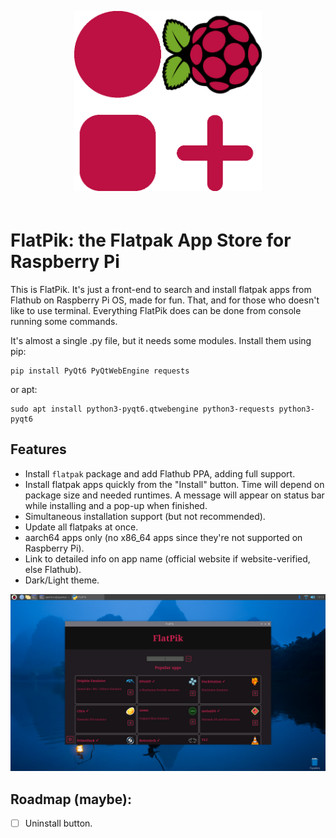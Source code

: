 <p align="center"><img src="img/FlatPik.png" style="width: 300px; margin-bottom:20px"></p>

# FlatPik: the Flatpak App Store for Raspberry Pi

This is FlatPik. It's just a front-end to search and install flatpak apps from Flathub on Raspberry Pi OS, made for fun. That, and for those who doesn't like to use terminal. Everything FlatPik does can be done from console running some commands.

It's almost a single .py file, but it needs some modules. Install them using pip:

```shell
pip install PyQt6 PyQtWebEngine requests
```

or apt:

```shell
sudo apt install python3-pyqt6.qtwebengine python3-requests python3-pyqt6
```

## Features

* Install `flatpak` package and add Flathub PPA, adding full support.
* Install flatpak apps quickly from the "Install" button. Time will depend on package size and needed runtimes. A message will appear on status bar while installing and a pop-up when finished.
* Simultaneous installation support (but not recommended).
* Update all flatpaks at once.
* aarch64 apps only (no x86_64 apps since they're not supported on Raspberry Pi).
* Link to detailed info on app name (official website if website-verified, else Flathub).
* Dark/Light theme.

![Captura de FlatPik](img/popular-apps.png)

## Roadmap (maybe): 

* [ ] Uninstall button.
